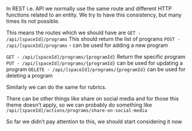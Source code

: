In REST i.e. API we normally use the same route and different HTTP functions related to an entity. We try to have this consistency, but many times its not possible.

This means the routes which we should have are
`GET - /api/[spaceId]/programs`   This should return the list of programs
`POST - /api/[spaceId]/programs` - can be used for adding a new program

`GET - /api/[spaceId]/programs/{programId}`  Return the specific program
`PUT - /api/[spaceId]/programs/{programId}` can be used for updating a program
`DELETE - /api/[spaceId]/programs/{programId}` can be used for deleting a program

Similarly we can do the same for rubrics.

There can be other things like share on social media and for those this theme doesn’t apply, 
so we can probably do something like `/api/[spaceId]/actions/programs/share-on-social-media`

So far we didn’t pay attention to this, we should start considering it now
